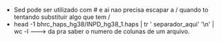 - Sed pode ser utilizado com # e ai nao precisa escapar a / quando to tentando substituir algo que tem /
- head -1 bhrc_haps_hg38/INPD_hg38_1.haps | tr ' separador_aqui' '\n' | wc -l ---> da pra saber o numero de colunas de um arquivo.